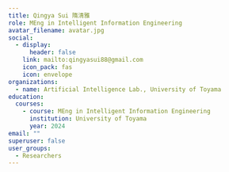 ```yaml
---
title: Qingya Sui 隋清雅
role: MEng in Intelligent Information Engineering
avatar_filename: avatar.jpg
social:
  - display:
      header: false
    link: mailto:qingyasui88@gmail.com
    icon_pack: fas
    icon: envelope
organizations:
  - name: Artificial Intelligence Lab., University of Toyama
education:
  courses:
    - course: MEng in Intelligent Information Engineering
      institution: University of Toyama
      year: 2024
email: ""
superuser: false
user_groups:
  - Researchers
---
```

